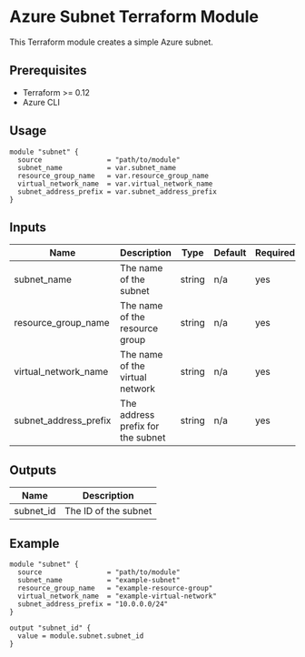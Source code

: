 # Azure Subnet Terraform Module

This Terraform module creates a simple Azure subnet.

## Prerequisites

- Terraform >= 0.12
- Azure CLI

## Usage

```hcl
module "subnet" {
  source                = "path/to/module"
  subnet_name           = var.subnet_name
  resource_group_name   = var.resource_group_name
  virtual_network_name  = var.virtual_network_name
  subnet_address_prefix = var.subnet_address_prefix
}
```

## Inputs

| Name                  | Description                       | Type   | Default | Required |
|-----------------------|-----------------------------------|--------|---------|----------|
| subnet_name           | The name of the subnet            | string | n/a     | yes      |
| resource_group_name   | The name of the resource group    | string | n/a     | yes      |
| virtual_network_name  | The name of the virtual network   | string | n/a     | yes      |
| subnet_address_prefix | The address prefix for the subnet | string | n/a     | yes      |

## Outputs

| Name       | Description          |
|------------|----------------------|
| subnet_id  | The ID of the subnet |

## Example

```hcl
module "subnet" {
  source                = "path/to/module"
  subnet_name           = "example-subnet"
  resource_group_name   = "example-resource-group"
  virtual_network_name  = "example-virtual-network"
  subnet_address_prefix = "10.0.0.0/24"
}

output "subnet_id" {
  value = module.subnet.subnet_id
}
```
